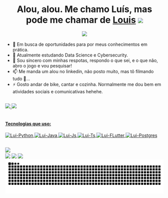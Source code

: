 <div align="center">
   <h1>Alou, alou. Me chamo Luís, mas pode me chamar de <a href="https://hemant.codes">Louis</a> <img src="https://media.giphy.com/media/hvRJCLFzcasrR4ia7z/giphy.gif" width="25px"> </h1>
</div>

<div align=center>
  <a href="https://git.io/typing-svg">
      <img src="https://readme-typing-svg.herokuapp.com/?lines=Software+Engineering;Data+Science;Nice+to+meet+you!&center=true&color=EDF742&size=30">
  </a>
</div>

- 🔭 Em busca de oportunidades para por meus conhecimentos em prática.
- 🌱 Atualmente estudando Data Science e Cybersecurity.
- 💬 Sou sincero com minhas respotas, respondo o que sei, e o que não, abro o jogo e vou pesquisar! 
- 📫 Me manda um alou no linkedin, não posto muito, mas tô filmando tudo 👀...
- ⚡ Gosto andar de bike, cantar e cozinha. Normalmente me dou bem em atividades sociais e comunicativas hehehe.

##

<div>
  <a href="https://github.com/GeladeiraVoadora">
  <img height="180em" src="https://github-readme-stats.vercel.app/api?username=GeladeiraVoadora&show_icons=true&theme=aura" />
  <img height="180em" src="https://github-readme-stats.vercel.app/api/top-langs/?username=GeladeiraVoadora&layout=compact&langs-count=16&theme=aura"/>
</div>

<div style="display: inline_block"><br>
  <h4>Tecnologias que uso:</h4>
  <img align="center" alt="Lui-Python" height="30" width="40" src="https://cdn.jsdelivr.net/gh/devicons/devicon@latest/icons/python/python-original.svg">
  <img align="center" alt="Lui-Java" height="30" width="40" src="https://cdn.jsdelivr.net/gh/devicons/devicon@latest/icons/java/java-original.svg">
  <img align="center" alt="Lui-Js" height="30" width="40" src="https://cdn.jsdelivr.net/gh/devicons/devicon@latest/icons/javascript/javascript-original.svg">
  <img align="center" alt="Lui-Ts" height="30" width="40" src="https://cdn.jsdelivr.net/gh/devicons/devicon@latest/icons/typescript/typescript-original.svg">
  <img align="center" alt="Lui-FLutter" height="30" width="40" src="https://cdn.jsdelivr.net/gh/devicons/devicon@latest/icons/flutter/flutter-original.svg">
  <img align="center" alt="Lui-Postgres" height="30" width="40" src="https://cdn.jsdelivr.net/gh/devicons/devicon@latest/icons/postgresql/postgresql-plain.svg">
</div>

##
<div>
  <div>
    <a href="https://git.io/typing-svg"><img src="https://readme-typing-svg.herokuapp.com/?lines=Minhas+Redes:;Vamos+nos+conectar?+:D;Segue+lá!&center=false&color=EDF742&size=20"></a>
  </div>
  <a href="mailto:luis.leitao@upe.br"><img src="https://img.shields.io/badge/Gmail-D14836?style=for-the-badge&logo=gmail&logoColor=white" target="_blank"></a>
  <a href="mailto:luiseduardo0501@protonmail.com"><img src="https://img.shields.io/badge/ProtonMail-8B89CC?style=for-the-badge&logo=protonmail&logoColor=white" target="_blank"></a>
  <a href="https://www.linkedin.com/in/luisedleitao/" target="_blank"><img src="https://img.shields.io/badge/LinkedIn-0077B5?style=for-the-badge&logo=linkedin&logoColor=white" target="_blank"></a>
</div>


<picture>
  <source media="(prefers-color-scheme: dark)" srcset="https://raw.githubusercontent.com/GeladeiraVoadora/GeladeiraVoadora/output/github-contribution-grid-snake-dark.svg">
  <source media="(prefers-color-scheme: light)" srcset="https://raw.githubusercontent.com/GeladeiraVoadora/GeladeiraVoadora/output/github-contribution-grid-snake.svg">
  <img alt="github contribution grid snake animation" src="https://raw.githubusercontent.com/GeladeiraVoadora/GeladeiraVoadora/output/github-contribution-grid-snake.svg">
</picture>
